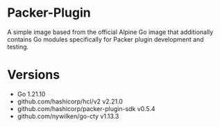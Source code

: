 # Packer-Plugin

A simple image based from the official Alpine Go image that additionally contains Go modules specifically for Packer plugin development and testing.

# Versions

- Go 1.21.10
- github.com/hashicorp/hcl/v2 v2.21.0
- github.com/hashicorp/packer-plugin-sdk v0.5.4
- github.com/nywilken/go-cty v1.13.3
